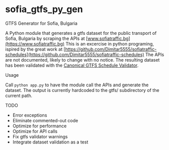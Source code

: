 # sofia_gtfs_py_gen
GTFS Generator for Sofia, Bulgaria

A Python module that generates a gtfs dataset for the public transport
of Sofia, Bulgaria by scraping the APIs at
[www.sofiatraffic.bg](https://www.sofiatraffic.bg)
This is an excercise in python programing, ispired by the great work at
[https://github.com/Dimitar5555/sofiatraffic-schedules](https://github.com/Dimitar5555/sofiatraffic-schedules)
The APIs are not documented, likely to change with no notice.
The resulting dataset has been validated with the [Canonical GTFS Schedule Validator](https://gtfs-validator.mobilitydata.org/).

Usage

Call ```python app.py``` to have the module call the APIs and generate the dataset.
The output is currently hardcoded to the gtfs/ subdirectory of the current path.


TODO

- Error exceptions
- Eliminate commented-out code
- Optimize for performance
- Optimize for API calls
- Fix gtfs validator warnings
- Integrate dataset validation as a test
